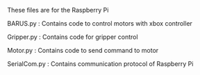 These files are for the Raspberry Pi

BARUS.py : Contains code to control motors with xbox controller

Gripper.py : Contains code for gripper control

Motor.py : Contains code to send command to motor

SerialCom.py : Contains communication protocol of Raspberry Pi


